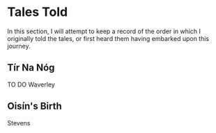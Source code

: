 # Tales Told

In this section, I will attempt to keep a record of the order in which I 
originally told the tales, or first heard them having embarked upon this 
journey.

## Tír Na Nóg

TO DO Waverley


## Oisín's Birth

Stevens